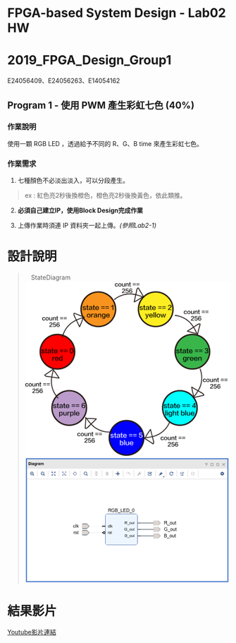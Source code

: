 # FPGA-based System Design - Lab02 HW
# 2019_FPGA_Design_Group1
E24056409、E24056263、E14054162

## Program 1 - 使用 PWM 產生彩虹七色 (40%)

### 作業說明

使用一顆 RGB LED ，透過給予不同的 R、G、B time 來產生彩虹七色。

### 作業需求

1. 七種顏色不必淡出淡入，可以分段產生。
> ex : 紅色亮2秒後換橙色，橙色亮2秒後換黃色，依此類推。

2. **必須自己建立IP，使用Block Design完成作業**

3. 上傳作業時須連 IP 資料夾一起上傳。*(參照Lab2-1)*

# 設計說明
>　StateDiagram
![fsm](images/FPGA_Lab02_p1.png)
![ip](images/IP.PNG)

# 結果影片
[Youtube影片連結](https://youtu.be/vD5C5iZ3PYc)
